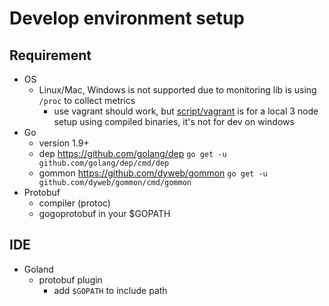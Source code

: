 # Develop environment setup

## Requirement

- OS
  - Linux/Mac, Windows is not supported due to monitoring lib is using `/proc` to collect metrics
    - use vagrant should work, but [script/vagrant](../script/vagrant) is for a local 3 node setup using compiled binaries, it's not for dev on windows
- Go 
  - version 1.9+
  - dep https://github.com/golang/dep `go get -u github.com/golang/dep/cmd/dep`
  - gommon https://github.com/dyweb/gommon `go get -u github.com/dyweb/gommon/cmd/gommon`
- Protobuf 
  - compiler (protoc)
  - gogoprotobuf in your $GOPATH
  
## IDE

- Goland
  - protobuf plugin
    - add `$GOPATH` to include path
